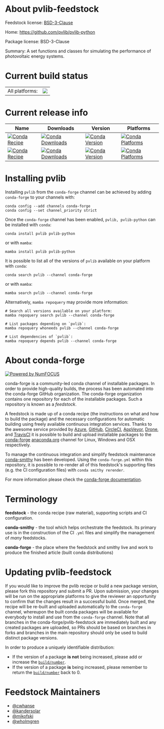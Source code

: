 About pvlib-feedstock
=====================

Feedstock license: [BSD-3-Clause](https://github.com/conda-forge/pvlib-python-feedstock/blob/main/LICENSE.txt)

Home: https://github.com/pvlib/pvlib-python

Package license: BSD-3-Clause

Summary: A set functions and classes for simulating the performance of photovoltaic energy systems.

Current build status
====================


<table><tr><td>All platforms:</td>
    <td>
      <a href="https://dev.azure.com/conda-forge/feedstock-builds/_build/latest?definitionId=4780&branchName=main">
        <img src="https://dev.azure.com/conda-forge/feedstock-builds/_apis/build/status/pvlib-python-feedstock?branchName=main">
      </a>
    </td>
  </tr>
</table>

Current release info
====================

| Name | Downloads | Version | Platforms |
| --- | --- | --- | --- |
| [![Conda Recipe](https://img.shields.io/badge/recipe-pvlib-green.svg)](https://anaconda.org/conda-forge/pvlib) | [![Conda Downloads](https://img.shields.io/conda/dn/conda-forge/pvlib.svg)](https://anaconda.org/conda-forge/pvlib) | [![Conda Version](https://img.shields.io/conda/vn/conda-forge/pvlib.svg)](https://anaconda.org/conda-forge/pvlib) | [![Conda Platforms](https://img.shields.io/conda/pn/conda-forge/pvlib.svg)](https://anaconda.org/conda-forge/pvlib) |
| [![Conda Recipe](https://img.shields.io/badge/recipe-pvlib--python-green.svg)](https://anaconda.org/conda-forge/pvlib-python) | [![Conda Downloads](https://img.shields.io/conda/dn/conda-forge/pvlib-python.svg)](https://anaconda.org/conda-forge/pvlib-python) | [![Conda Version](https://img.shields.io/conda/vn/conda-forge/pvlib-python.svg)](https://anaconda.org/conda-forge/pvlib-python) | [![Conda Platforms](https://img.shields.io/conda/pn/conda-forge/pvlib-python.svg)](https://anaconda.org/conda-forge/pvlib-python) |

Installing pvlib
================

Installing `pvlib` from the `conda-forge` channel can be achieved by adding `conda-forge` to your channels with:

```
conda config --add channels conda-forge
conda config --set channel_priority strict
```

Once the `conda-forge` channel has been enabled, `pvlib, pvlib-python` can be installed with `conda`:

```
conda install pvlib pvlib-python
```

or with `mamba`:

```
mamba install pvlib pvlib-python
```

It is possible to list all of the versions of `pvlib` available on your platform with `conda`:

```
conda search pvlib --channel conda-forge
```

or with `mamba`:

```
mamba search pvlib --channel conda-forge
```

Alternatively, `mamba repoquery` may provide more information:

```
# Search all versions available on your platform:
mamba repoquery search pvlib --channel conda-forge

# List packages depending on `pvlib`:
mamba repoquery whoneeds pvlib --channel conda-forge

# List dependencies of `pvlib`:
mamba repoquery depends pvlib --channel conda-forge
```


About conda-forge
=================

[![Powered by
NumFOCUS](https://img.shields.io/badge/powered%20by-NumFOCUS-orange.svg?style=flat&colorA=E1523D&colorB=007D8A)](https://numfocus.org)

conda-forge is a community-led conda channel of installable packages.
In order to provide high-quality builds, the process has been automated into the
conda-forge GitHub organization. The conda-forge organization contains one repository
for each of the installable packages. Such a repository is known as a *feedstock*.

A feedstock is made up of a conda recipe (the instructions on what and how to build
the package) and the necessary configurations for automatic building using freely
available continuous integration services. Thanks to the awesome service provided by
[Azure](https://azure.microsoft.com/en-us/services/devops/), [GitHub](https://github.com/),
[CircleCI](https://circleci.com/), [AppVeyor](https://www.appveyor.com/),
[Drone](https://cloud.drone.io/welcome), and [TravisCI](https://travis-ci.com/)
it is possible to build and upload installable packages to the
[conda-forge](https://anaconda.org/conda-forge) [anaconda.org](https://anaconda.org/)
channel for Linux, Windows and OSX respectively.

To manage the continuous integration and simplify feedstock maintenance
[conda-smithy](https://github.com/conda-forge/conda-smithy) has been developed.
Using the ``conda-forge.yml`` within this repository, it is possible to re-render all of
this feedstock's supporting files (e.g. the CI configuration files) with ``conda smithy rerender``.

For more information please check the [conda-forge documentation](https://conda-forge.org/docs/).

Terminology
===========

**feedstock** - the conda recipe (raw material), supporting scripts and CI configuration.

**conda-smithy** - the tool which helps orchestrate the feedstock.
                   Its primary use is in the construction of the CI ``.yml`` files
                   and simplify the management of *many* feedstocks.

**conda-forge** - the place where the feedstock and smithy live and work to
                  produce the finished article (built conda distributions)


Updating pvlib-feedstock
========================

If you would like to improve the pvlib recipe or build a new
package version, please fork this repository and submit a PR. Upon submission,
your changes will be run on the appropriate platforms to give the reviewer an
opportunity to confirm that the changes result in a successful build. Once
merged, the recipe will be re-built and uploaded automatically to the
`conda-forge` channel, whereupon the built conda packages will be available for
everybody to install and use from the `conda-forge` channel.
Note that all branches in the conda-forge/pvlib-feedstock are
immediately built and any created packages are uploaded, so PRs should be based
on branches in forks and branches in the main repository should only be used to
build distinct package versions.

In order to produce a uniquely identifiable distribution:
 * If the version of a package **is not** being increased, please add or increase
   the [``build/number``](https://docs.conda.io/projects/conda-build/en/latest/resources/define-metadata.html#build-number-and-string).
 * If the version of a package **is** being increased, please remember to return
   the [``build/number``](https://docs.conda.io/projects/conda-build/en/latest/resources/define-metadata.html#build-number-and-string)
   back to 0.

Feedstock Maintainers
=====================

* [@cwhanse](https://github.com/cwhanse/)
* [@kandersolar](https://github.com/kandersolar/)
* [@mikofski](https://github.com/mikofski/)
* [@wholmgren](https://github.com/wholmgren/)

